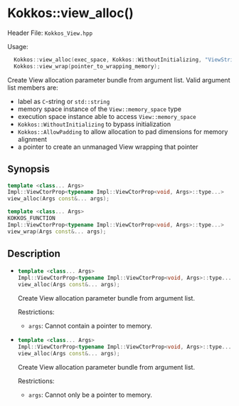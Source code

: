 # Kokkos::view_alloc()

Header File: `Kokkos_View.hpp`

Usage:
```c++
  Kokkos::view_alloc(exec_space, Kokkos::WithoutInitializing, "ViewString");
  Kokkos::view_wrap(pointer_to_wrapping_memory);
```

Create View allocation parameter bundle from argument list. Valid argument list members are:
 * label as `C`-string or `std::string`
 * memory space instance of the `View::memory_space` type
 * execution space instance able to access `View::memory_space`
 * `Kokkos::WithoutInitializing` to bypass initialization
 * `Kokkos::AllowPadding` to allow allocation to pad dimensions for memory alignment
 * a pointer to create an unmanaged View wrapping that pointer

## Synopsis

```cpp
template <class... Args>
Impl::ViewCtorProp<typename Impl::ViewCtorProp<void, Args>::type...>
view_alloc(Args const&... args);

template <class... Args>
KOKKOS_FUNCTION
Impl::ViewCtorProp<typename Impl::ViewCtorProp<void, Args>::type...>
view_wrap(Args const&... args);
```

## Description

* ```cpp
  template <class... Args>
  Impl::ViewCtorProp<typename Impl::ViewCtorProp<void, Args>::type...>
  view_alloc(Args const&... args);
  ```
  Create View allocation parameter bundle from argument list.

  Restrictions:
  * `args`: Cannot contain a pointer to memory.

* ```cpp
  template <class... Args>
  Impl::ViewCtorProp<typename Impl::ViewCtorProp<void, Args>::type...>
  view_alloc(Args const&... args);
  ```
  Create View allocation parameter bundle from argument list.

  Restrictions:
  * `args`: Cannot only be a pointer to memory.
